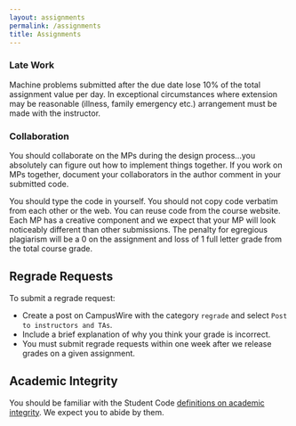 ```yaml
---
layout: assignments
permalink: /assignments
title: Assignments
---
```


### Late Work ###
Machine problems submitted after the due date lose 10% of the total assignment value per day. In exceptional circumstances where extension may be reasonable (illness, family emergency etc.) arrangement must be made with the instructor.

### Collaboration ###
You should collaborate on the MPs during the design process...you absolutely can figure out how to implement things together. If you work on MPs together, document your collaborators in the author comment in your submitted code.

You should type the code in yourself. You should not copy code verbatim from each other or the web. You can reuse code from the course website. Each MP has a creative component and we expect that your MP will look noticeably different than other submissions. The penalty for egregious plagiarism will be a 0 on the assignment and loss of 1 full letter grade from the total course grade. 

## Regrade Requests ##
To submit a regrade request:

- Create a post on CampusWire with the category `regrade` and select `Post to instructors and TAs`.
- Include a brief explanation of why you think your grade is incorrect.
- You must submit regrade requests within one week after we release grades on a given assignment.

## Academic Integrity ##
You should be familiar with the Student Code [definitions on academic integrity](http://studentcode.illinois.edu/article1_part4_1-401.html). We expect you to abide by them.
